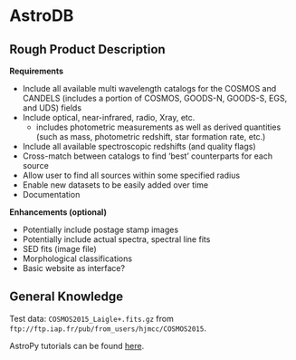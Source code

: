 # AstroDB

## Rough Product Description

**Requirements**
* Include all available multi wavelength catalogs for the COSMOS and CANDELS (includes a portion of COSMOS, GOODS-N, GOODS-S, EGS, and UDS) fields
* Include optical, near-infrared, radio, Xray, etc.
  * includes photometric measurements as well as derived quantities (such as mass, photometric redshift, star formation rate, etc.)
* Include all available spectroscopic redshifts (and quality flags)
* Cross-match between catalogs to find ‘best’ counterparts for each source
* Allow user to find all sources within some specified radius
* Enable new datasets to be easily added over time
* Documentation

**Enhancements (optional)**    
* Potentially include postage stamp images
* Potentially include actual spectra, spectral line fits
* SED fits (image file)
* Morphological classifications
* Basic website as interface?

## General Knowledge

Test data: `COSMOS2015_Laigle+.fits.gz` from `ftp://ftp.iap.fr/pub/from_users/hjmcc/COSMOS2015`.

AstroPy tutorials can be found [here](http://www.astropy.org/astropy-tutorials/FITS-tables.html).

